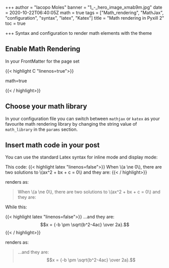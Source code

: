 +++
author = "Iacopo Moles"
banner = "1_-_hero_image_xmab9m.jpg"
date = 2020-10-22T06:40:05Z
math = true
tags = ["Math_rendering", "MathJax", "configuration", "syntax", "latex", "Katex"]
title = "Math rendering in Pyxill 2"
toc = true

+++
Syntax and configuration to render math elements with the theme

<!--more-->

## Enable Math Rendering

In your FrontMatter for the page set

{{< highlight C "linenos=true">}}

math=true

{{< / highlight>}}


## Choose your math library

In your configuration file you can switch between `mathjax` or `katex` as your favourite math rendering library by changing the string value of `math_library` in the `params` section.
 
## Insert math code in your post

You can use the standard Latex syntax for inline mode and display mode:

This code:
{{< highlight  latex "linenos=false">}}
When \\(a \\ne 0\\), there are two solutions to \\(ax^2 + bx + c = 0\\) and they are:
{{< / highlight>}}

renders as: 

> When \\(a \\ne 0\\), there are two solutions to \\(ax^2 + bx + c = 0\\) and they are:

While this:

{{< highlight  latex "linenos=false">}}
...and they are: $$x = {-b \pm \sqrt{b^2-4ac} \over 2a}.$$
{{< / highlight>}}

renders as: 

> ...and they are: $$x = {-b \pm \sqrt{b^2-4ac} \over 2a}.$$